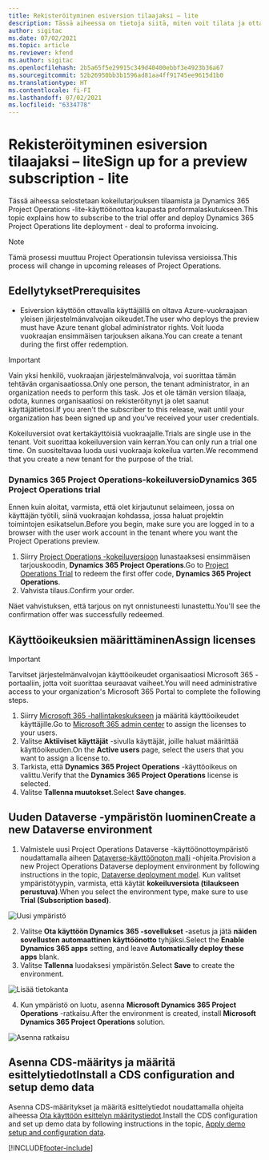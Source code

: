 ```yaml
---
title: Rekisteröityminen esiversion tilaajaksi – lite
description: Tässä aiheessa on tietoja siitä, miten voit tilata ja ottaa käyttöön Project Operationsin lite – kauppa proformalaskutukseen -käyttöönoton.
author: sigitac
ms.date: 07/02/2021
ms.topic: article
ms.reviewer: kfend
ms.author: sigitac
ms.openlocfilehash: 2b5a65f5e29915c349d40400ebbf3e4923b36a67
ms.sourcegitcommit: 52b26950bb3b1596ad81aa4ff91745ee9615d1b0
ms.translationtype: HT
ms.contentlocale: fi-FI
ms.lasthandoff: 07/02/2021
ms.locfileid: "6334778"
---
```

# <a name="sign-up-for-a-preview-subscription---lite"></a><span data-ttu-id="04c07-103">Rekisteröityminen esiversion tilaajaksi – lite</span><span class="sxs-lookup"><span data-stu-id="04c07-103">Sign up for a preview subscription - lite</span></span> 

<span data-ttu-id="04c07-104">Tässä aiheessa selostetaan kokeilutarjouksen tilaamista ja Dynamics 365 Project Operations -lite-käyttöönottoa kaupasta proformalaskutukseen.</span><span class="sxs-lookup"><span data-stu-id="04c07-104">This topic explains how to subscribe to the trial offer and deploy Dynamics 365 Project Operations lite deployment - deal to proforma invoicing.</span></span>

> [!NOTE]
> <span data-ttu-id="04c07-105">Tämä prosessi muuttuu Project Operationsin tulevissa versioissa.</span><span class="sxs-lookup"><span data-stu-id="04c07-105">This process will change in upcoming releases of Project Operations.</span></span>

## <a name="prerequisites"></a><span data-ttu-id="04c07-106">Edellytykset</span><span class="sxs-lookup"><span data-stu-id="04c07-106">Prerequisites</span></span>
- <span data-ttu-id="04c07-107">Esiversion käyttöön ottavalla käyttäjällä on oltava Azure-vuokraajaan yleisen järjestelmänvalvojan oikeudet.</span><span class="sxs-lookup"><span data-stu-id="04c07-107">The user who deploys the preview must have Azure tenant global administrator rights.</span></span> <span data-ttu-id="04c07-108">Voit luoda vuokraajan ensimmäisen tarjouksen aikana.</span><span class="sxs-lookup"><span data-stu-id="04c07-108">You can create a tenant during the first offer redemption.</span></span>

> [!IMPORTANT]
> <span data-ttu-id="04c07-109">Vain yksi henkilö, vuokraajan järjestelmänvalvoja, voi suorittaa tämän tehtävän organisaatiossa.</span><span class="sxs-lookup"><span data-stu-id="04c07-109">Only one person, the tenant administrator, in an organization needs to perform this task.</span></span> <span data-ttu-id="04c07-110">Jos et ole tämän version tilaaja, odota, kunnes organisaatiosi on rekisteröitynyt ja olet saanut käyttäjätietosi.</span><span class="sxs-lookup"><span data-stu-id="04c07-110">If you aren't the subscriber to this release, wait until your organization has been signed up and you've received your user credentials.</span></span>
> 
> <span data-ttu-id="04c07-111">Kokeiluversiot ovat kertakäyttöisiä vuokraajalle.</span><span class="sxs-lookup"><span data-stu-id="04c07-111">Trials are single use in the tenant.</span></span> <span data-ttu-id="04c07-112">Voit suorittaa kokeiluversion vain kerran.</span><span class="sxs-lookup"><span data-stu-id="04c07-112">You can only run a trial one time.</span></span> <span data-ttu-id="04c07-113">On suositeltavaa luoda uusi vuokraaja kokeilua varten.</span><span class="sxs-lookup"><span data-stu-id="04c07-113">We recommend that you create a new tenant for the purpose of the trial.</span></span>

### <a name="dynamics-365-project-operations-trial"></a><span data-ttu-id="04c07-114">Dynamics 365 Project Operations-kokeiluversio</span><span class="sxs-lookup"><span data-stu-id="04c07-114">Dynamics 365 Project Operations trial</span></span> 

<span data-ttu-id="04c07-115">Ennen kuin aloitat, varmista, että olet kirjautunut selaimeen, jossa on käyttäjän työtili, siinä vuokraajan kohdassa, jossa haluat projektin toimintojen esikatselun.</span><span class="sxs-lookup"><span data-stu-id="04c07-115">Before you begin, make sure you are logged in to a browser with the user work account in the tenant where you want the Project Operations preview.</span></span>

1. <span data-ttu-id="04c07-116">Siirry [Project Operations -kokeiluversioon](https://aka.ms/try-po) lunastaaksesi ensimmäisen tarjouskoodin, **Dynamics 365 Project Operations**.</span><span class="sxs-lookup"><span data-stu-id="04c07-116">Go to [Project Operations Trial](https://aka.ms/try-po) to redeem the first offer code, **Dynamics 365 Project Operations**.</span></span>
2. <span data-ttu-id="04c07-117">Vahvista tilaus.</span><span class="sxs-lookup"><span data-stu-id="04c07-117">Confirm your order.</span></span>

  <span data-ttu-id="04c07-118">Näet vahvistuksen, että tarjous on nyt onnistuneesti lunastettu.</span><span class="sxs-lookup"><span data-stu-id="04c07-118">You'll see the confirmation offer was successfully redeemed.</span></span>

## <a name="assign-licenses"></a><span data-ttu-id="04c07-119">Käyttöoikeuksien määrittäminen</span><span class="sxs-lookup"><span data-stu-id="04c07-119">Assign licenses</span></span>

> [!IMPORTANT]
> <span data-ttu-id="04c07-120">Tarvitset järjestelmänvalvojan käyttöoikeudet organisaatiosi Microsoft 365 -portaaliin, jotta voit suorittaa seuraavat vaiheet.</span><span class="sxs-lookup"><span data-stu-id="04c07-120">You will need administrative access to your organization's Microsoft 365 Portal to complete the following steps.</span></span>


1. <span data-ttu-id="04c07-121">Siirry [Microsoft 365 -hallintakeskukseen](https://portal.office.com/) ja määritä käyttöoikeudet käyttäjille.</span><span class="sxs-lookup"><span data-stu-id="04c07-121">Go to [Microsoft 365 admin center](https://portal.office.com/) to assign the licenses to your users.</span></span>
2. <span data-ttu-id="04c07-122">Valitse **Aktiiviset käyttäjät** -sivulla käyttäjät, joille haluat määrittää käyttöoikeuden.</span><span class="sxs-lookup"><span data-stu-id="04c07-122">On the **Active users** page, select the users that you want to assign a license to.</span></span>
3. <span data-ttu-id="04c07-123">Tarkista, että **Dynamics 365 Project Operations** -käyttöoikeus on valittu.</span><span class="sxs-lookup"><span data-stu-id="04c07-123">Verify that the **Dynamics 365 Project Operations** license is selected.</span></span> 
4. <span data-ttu-id="04c07-124">Valitse **Tallenna muutokset**.</span><span class="sxs-lookup"><span data-stu-id="04c07-124">Select **Save changes**.</span></span>

## <a name="create-a-new-dataverse-environment"></a><span data-ttu-id="04c07-125">Uuden Dataverse -ympäristön luominen</span><span class="sxs-lookup"><span data-stu-id="04c07-125">Create a new Dataverse environment</span></span>

1. <span data-ttu-id="04c07-126">Valmistele uusi Project Operations Dataverse -käyttöönottoympäristö noudattamalla aiheen [Dataverse-käyttöönoton malli](lite-deployment.md) -ohjeita.</span><span class="sxs-lookup"><span data-stu-id="04c07-126">Provision a new Project Operations Dataverse deployment environment by following instructions in the topic, [Dataverse deployment model](lite-deployment.md).</span></span> <span data-ttu-id="04c07-127">Kun valitset ympäristötyypin, varmista, että käytät **kokeiluversiota (tilaukseen perustuva)**.</span><span class="sxs-lookup"><span data-stu-id="04c07-127">When you select the environment type, make sure to use **Trial (Subscription based)**.</span></span>

  ![Uusi ympäristö](./media/19CreateEnvironment.png)

2. <span data-ttu-id="04c07-129">Valitse **Ota käyttöön Dynamics 365 -sovellukset** -asetus ja jätä **näiden sovellusten automaattinen käyttöönotto** tyhjäksi.</span><span class="sxs-lookup"><span data-stu-id="04c07-129">Select the **Enable Dynamics 365 apps** setting, and leave **Automatically deploy these apps** blank.</span></span>  
3. <span data-ttu-id="04c07-130">Valitse **Tallenna** luodaksesi ympäristön.</span><span class="sxs-lookup"><span data-stu-id="04c07-130">Select **Save** to create the environment.</span></span>

  ![Lisää tietokanta](./media/20CreateEnvironment1.png)

4. <span data-ttu-id="04c07-132">Kun ympäristö on luotu, asenna **Microsoft Dynamics 365 Project Operations** -ratkaisu.</span><span class="sxs-lookup"><span data-stu-id="04c07-132">After the environment is created, install **Microsoft Dynamics 365 Project Operations** solution.</span></span> 

![Asenna ratkaisu](./media/21InstallSolution.png)

## <a name="install-a-cds-configuration-and-setup-demo-data"></a><span data-ttu-id="04c07-134">Asenna CDS-määritys ja määritä esittelytiedot</span><span class="sxs-lookup"><span data-stu-id="04c07-134">Install a CDS configuration and setup demo data</span></span>

<span data-ttu-id="04c07-135">Asenna CDS-määritykset ja määritä esittelytiedot noudattamalla ohjeita aiheessa [Ota käyttöön esittelyn määritystiedot](lite-apply-demo-setup-config-data.md).</span><span class="sxs-lookup"><span data-stu-id="04c07-135">Install the CDS configuration and set up demo data by following instructions in the topic, [Apply demo setup and configuration data](lite-apply-demo-setup-config-data.md).</span></span>


[!INCLUDE[footer-include](../includes/footer-banner.md)]
